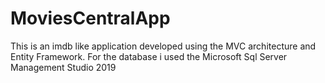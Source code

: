 # MoviesCentralApp
This is an imdb like application developed using the MVC architecture and Entity Framework. For the database i used the Microsoft Sql Server Management Studio 2019
